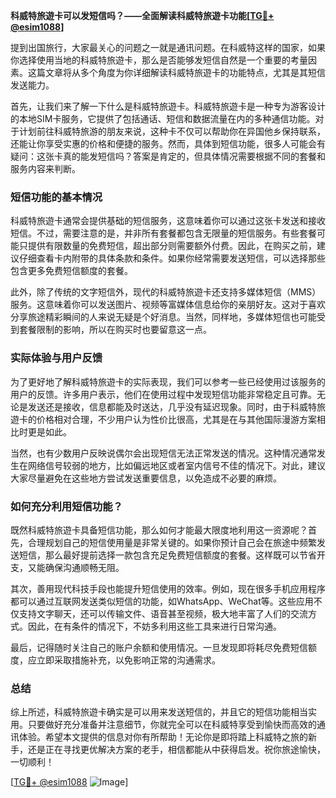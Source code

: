 **科威特旅遊卡可以发短信吗？——全面解读科威特旅遊卡功能[[TG💪+ @esim1088](https://t.me/s/esim1088)]**

提到出国旅行，大家最关心的问题之一就是通讯问题。在科威特这样的国家，如果你选择使用当地的科威特旅遊卡，那么是否能够发短信自然是一个重要的考量因素。这篇文章将从多个角度为你详细解读科威特旅遊卡的功能特点，尤其是其短信发送能力。

首先，让我们来了解一下什么是科威特旅遊卡。科威特旅遊卡是一种专为游客设计的本地SIM卡服务，它提供了包括通话、短信和数据流量在内的多种通信功能。对于计划前往科威特旅游的朋友来说，这种卡不仅可以帮助你在异国他乡保持联系，还能让你享受实惠的价格和便捷的服务。然而，具体到短信功能，很多人可能会有疑问：这张卡真的能发短信吗？答案是肯定的，但具体情况需要根据不同的套餐和服务内容来判断。

### 短信功能的基本情况

科威特旅遊卡通常会提供基础的短信服务，这意味着你可以通过这张卡发送和接收短信。不过，需要注意的是，并非所有套餐都包含无限量的短信服务。有些套餐可能只提供有限数量的免费短信，超出部分则需要额外付费。因此，在购买之前，建议仔细查看卡内附带的具体条款和条件。如果你经常需要发送短信，可以选择那些包含更多免费短信额度的套餐。

此外，除了传统的文字短信外，现代的科威特旅遊卡还支持多媒体短信（MMS）服务。这意味着你可以发送图片、视频等富媒体信息给你的亲朋好友。这对于喜欢分享旅途精彩瞬间的人来说无疑是个好消息。当然，同样地，多媒体短信也可能受到套餐限制的影响，所以在购买时也要留意这一点。

### 实际体验与用户反馈

为了更好地了解科威特旅遊卡的实际表现，我们可以参考一些已经使用过该服务的用户的反馈。许多用户表示，他们在使用过程中发现短信功能非常稳定且可靠。无论是发送还是接收，信息都能及时送达，几乎没有延迟现象。同时，由于科威特旅遊卡的价格相对合理，不少用户认为性价比很高，尤其是在与其他国际漫游方案相比时更是如此。

当然，也有少数用户反映说偶尔会出现短信无法正常发送的情况。这种情况通常发生在网络信号较弱的地方，比如偏远地区或者室内信号不佳的情况下。对此，建议大家尽量避免在这些地方尝试发送重要信息，以免造成不必要的麻烦。

### 如何充分利用短信功能？

既然科威特旅遊卡具备短信功能，那么如何才能最大限度地利用这一资源呢？首先，合理规划自己的短信使用量是非常关键的。如果你预计自己会在旅途中频繁发送短信，那么最好提前选择一款包含充足免费短信额度的套餐。这样既可以节省开支，又能确保沟通顺畅无阻。

其次，善用现代科技手段也能提升短信使用的效率。例如，现在很多手机应用程序都可以通过互联网发送类似短信的功能，如WhatsApp、WeChat等。这些应用不仅支持文字聊天，还可以传输文件、语音甚至视频，极大地丰富了人们的交流方式。因此，在有条件的情况下，不妨多利用这些工具来进行日常沟通。

最后，记得随时关注自己的账户余额和使用情况。一旦发现即将耗尽免费短信额度，应立即采取措施补充，以免影响正常的沟通需求。

### 总结

综上所述，科威特旅遊卡确实是可以用来发送短信的，并且它的短信功能相当实用。只要做好充分准备并注意细节，你就完全可以在科威特享受到愉快而高效的通讯体验。希望本文提供的信息对你有所帮助！无论你是即将踏上科威特之旅的新手，还是正在寻找更优解决方案的老手，相信都能从中获得启发。祝你旅途愉快，一切顺利！

[[TG💪+ @esim1088](https://t.me/s/esim1088) ![Image](https://i.postimg.cc/4NQfJmqS/Snipaste-2025-05-13-00-14-12.png)]